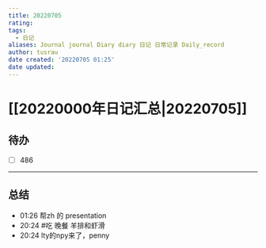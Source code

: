 ```yaml
---
title: 20220705
rating:
tags:
  - 日记
aliases: Journal journal Diary diary 日记 日常记录 Daily_record
author: tusrau
date created: '20220705 01:25'
date updated:
---
```


# [[20220000年日记汇总|20220705]]

## 待办

- [ ] 486

---

## 总结

- 01:26 帮zh 的 presentation
- 20:24 #吃 晚餐 羊排和虾滑
- 20:24 lty的npy来了，penny